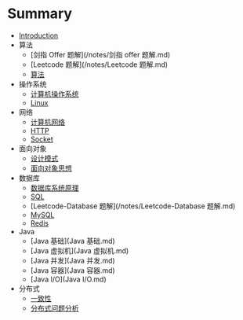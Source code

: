 # Summary

* [Introduction](README.md)
* 算法
  * [剑指 Offer 题解](/notes/剑指 offer 题解.md) 
  * [Leetcode 题解](/notes/Leetcode 题解.md)
  * [算法](算法.md)
* 操作系统
  * [计算机操作系统](/notes/计算机操作系统.md)
  * [Linux](/notes/Linux.md)
* 网络
  * [计算机网络](/notes/计算机网络.md)
  * [HTTP](/notes/HTTP.md)
  * [Socket](/notes/Socket.md)
* 面向对象
  * [设计模式](/notes/设计模式.md)
  * [面向对象思想](/notes/面向对象思想.md)
* 数据库
  * [数据库系统原理](/notes/数据库系统原理.md)
  * [SQL](/notes/SQL.md)
  * [Leetcode-Database 题解](/notes/Leetcode-Database 题解.md)
  * [MySQL](/notes/MySQL.md)
  * [Redis](/notes/Redis.md)
* Java
  * [Java 基础](Java 基础.md)
  * [Java 虚拟机](Java 虚拟机.md)
  * [Java 并发](Java 并发.md)
  * [Java 容器](Java 容器.md)
  * [Java I/O](Java I/O.md)
* 分布式
  * [一致性](一致性.md)
  * [分布式问题分析](分布式问题分析.md)





